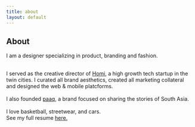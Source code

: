 ```yaml
---
title: about
layout: default
---
```


<body class="about">
  <section class="standard">
    <div class="container">
      <h1 class="heading">About</h1>
      <p class="subheading">I am a designer specializing in product, branding and fashion.<br>
        <div><br> I served as the creative director of <a href="https://homi.io/" target="_blank">Homi</a>, a high growth tech startup in the twin cities. I curated
          all brand aesthetics, created all marketing collateral and designed the web & mobile platcforms.<br>
          <div><br>I also founded <a href="https://paaq.co/" target="_blank">paaq</a>, a brand focused on sharing the stories of South Asia. <br>
            <div><br>I love basketball, streetwear, and cars.</div>
            <div class="bumpdown">
              <div>See my full resume <a href="https://www.dropbox.com/s/lh1anwee3eaho9i/Product%20Design%20resume.pdf?dl=0" target="_blank">here.</a></div>
            </div>
          </div>
        </div>
      </p>
    </div>
  </section>
</body>